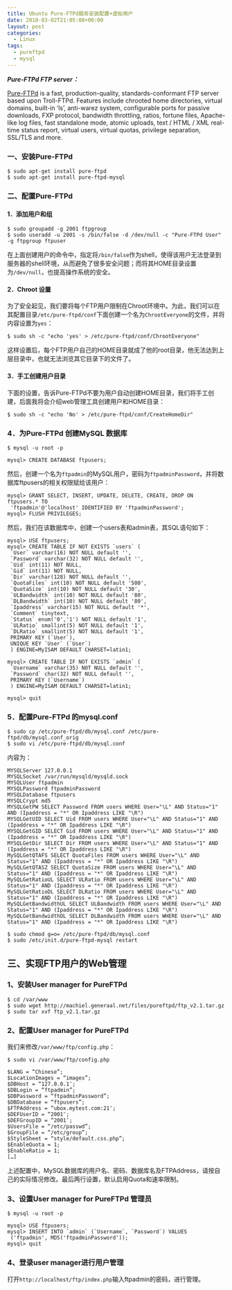 ```yaml
---
title: Ubuntu Pure-FTPd服务安装配置+虚拟用户
date: 2010-03-02T21:05:08+00:00
layout: post
categories:
  - Linux
tags:
  - pureftpd
  - mysql
---
```

**_Pure-FTPd FTP server：_**

[Pure-FTPd](http://www.pureftpd.org/project/pure-ftpd) is a fast, production-quality, standards-conformant FTP server based upon Troll-FTPd. Features include chrooted home directories, virtual domains, built-in ‘ls’, anti-warez system, configurable ports for passive downloads, FXP protocol, bandwidth throttling, ratios, fortune files, Apache-like log files, fast standalone mode, atomic uploads, text / HTML / XML real-time status report, virtual users, virtual quotas, privilege separation, SSL/TLS and more.

### 一、安装Pure-FTPd
```
$ sudo apt-get install pure-ftpd
$ sudo apt-get install pure-ftpd-mysql
```
<!--more-->
### 二、配置Pure-FTPd

#### 1．添加用户和组
```
$ sudo groupadd -g 2001 ftpgroup
$ sudo useradd -u 2001 -s /bin/false -d /dev/null -c "Pure-FTPd User" -g ftpgroup ftpuser
```

在上面创建用户的命令中，指定将`/bin/false`作为shell，使得该用户无法登录到服务器的shell环境，从而避免了很多安全问题；而将其HOME目录设置为`/dev/null`，也提高操作系统的安全。

#### 2．Chroot 设置

为了安全起见，我们要将每个FTP用户限制在Chroot环境中。为此，我们可以在其配置目录`/etc/pure-ftpd/conf`下面创建一个名为`ChrootEveryone`的文件，并将内容设置为`yes`：
```
$ sudo sh -c "echo 'yes' > /etc/pure-ftpd/conf/ChrootEveryone"
```

这样设置后，每个FTP用户自己的HOME目录就成了他的root目录，他无法达到上层目录中，也就无法浏览其它目录下的文件了。

#### 3．手工创建用户目录

下面的设置，告诉Pure-FTPd不要为用户自动创建HOME目录，我们将手工创建，后面我将会介绍web管理工具创建用户和HOME目录：
```
$ sudo sh -c "echo 'No' > /etc/pure-ftpd/conf/CreateHomeDir"
```

### 4．为Pure-FTPd 创建MySQL 数据库
```
$ mysql -u root -p

mysql> CREATE DATABASE ftpusers;
```

然后，创建一个名为`ftpadmin`的MySQL用户，密码为`ftpadminPassword`，并将数据库ftpusers的相关权限赋给该用户：
```
mysql> GRANT SELECT, INSERT, UPDATE, DELETE, CREATE, DROP ON ftpusers.* TO
 'ftpadmin'@'localhost' IDENTIFIED BY 'ftpadminPassword';
mysql> FLUSH PRIVILEGES;
```

然后，我们在该数据库中，创建一个users表和admin表，其SQL语句如下：
```
mysql> USE ftpusers;
mysql> CREATE TABLE IF NOT EXISTS `users` (
 `User` varchar(16) NOT NULL default '',
 `Password` varchar(32) NOT NULL default '',
 `Uid` int(11) NOT NULL,
 `Gid` int(11) NOT NULL,
 `Dir` varchar(128) NOT NULL default '',
 `QuotaFiles` int(10) NOT NULL default '500',
 `QuotaSize` int(10) NOT NULL default '30',
 `ULBandwidth` int(10) NOT NULL default '80',
 `DLBandwidth` int(10) NOT NULL default '80',
 `Ipaddress` varchar(15) NOT NULL default '*',
 `Comment` tinytext,
 `Status` enum('0','1') NOT NULL default '1',
 `ULRatio` smallint(5) NOT NULL default '1',
 `DLRatio` smallint(5) NOT NULL default '1',
 PRIMARY KEY (`User`),
 UNIQUE KEY `User` (`User`)
 ) ENGINE=MyISAM DEFAULT CHARSET=latin1;

mysql> CREATE TABLE IF NOT EXISTS `admin` (
 `Username` varchar(35) NOT NULL default '',
 `Password` char(32) NOT NULL default '',
 PRIMARY KEY (`Username`)
 ) ENGINE=MyISAM DEFAULT CHARSET=latin1;

mysql> quit
```

### 5．配置Pure-FTPd 的mysql.conf
```
$ sudo cp /etc/pure-ftpd/db/mysql.conf /etc/pure-ftpd/db/mysql.conf_orig
$ sudo vi /etc/pure-ftpd/db/mysql.conf
```

内容为：
```
MYSQLServer 127.0.0.1
MYSQLSocket /var/run/mysqld/mysqld.sock
MYSQLUser ftpadmin
MYSQLPassword ftpadminPassword
MYSQLDatabase ftpusers
MYSQLCrypt md5
MYSQLGetPW SELECT Password FROM users WHERE User="\L" AND Status="1" AND (Ipaddress = "*" OR Ipaddress LIKE "\R")
MYSQLGetUID SELECT Uid FROM users WHERE User="\L" AND Status="1" AND (Ipaddress = "*" OR Ipaddress LIKE "\R")
MYSQLGetGID SELECT Gid FROM users WHERE User="\L" AND Status="1" AND (Ipaddress = "*" OR Ipaddress LIKE "\R")
MYSQLGetDir SELECT Dir FROM users WHERE User="\L" AND Status="1" AND (Ipaddress = "*" OR Ipaddress LIKE "\R")
MySQLGetQTAFS SELECT QuotaFiles FROM users WHERE User="\L" AND Status="1" AND (Ipaddress = "*" OR Ipaddress LIKE "\R")
MySQLGetQTASZ SELECT QuotaSize FROM users WHERE User="\L" AND Status="1" AND (Ipaddress = "*" OR Ipaddress LIKE "\R")
MySQLGetRatioUL SELECT ULRatio FROM users WHERE User="\L" AND Status="1" AND (Ipaddress = "*" OR Ipaddress LIKE "\R")
MySQLGetRatioDL SELECT DLRatio FROM users WHERE User="\L" AND Status="1" AND (Ipaddress = "*" OR Ipaddress LIKE "\R")
MySQLGetBandwidthUL SELECT ULBandwidth FROM users WHERE User="\L" AND Status="1" AND (Ipaddress = "*" OR Ipaddress LIKE "\R")
MySQLGetBandwidthDL SELECT DLBandwidth FROM users WHERE User="\L" AND Status="1" AND (Ipaddress = "*" OR Ipaddress LIKE "\R")
```

```
$ sudo chmod g=o= /etc/pure-ftpd/db/mysql.conf
$ sudo /etc/init.d/pure-ftpd-mysql restart
```

## 三、实现FTP用户的Web管理

### 1、安装User manager for PureFTPd
```
$ cd /var/www
$ sudo wget http://machiel.generaal.net/files/pureftpd/ftp_v2.1.tar.gz
$ sudo tar xvf ftp_v2.1.tar.gz
```

### 2、配置User manager for PureFTPd

我们来修改`/var/www/ftp/config.php`：
```
$ sudo vi /var/www/ftp/config.php
```

```
$LANG = “Chinese”;
$LocationImages = “images”;
$DBHost = “127.0.0.1″;
$DBLogin = “ftpadmin”;
$DBPassword = “ftpadminPassword”;
$DBDatabase = “ftpusers”;
$FTPAddress = “ubox.mytest.com:21″;
$DEFUserID = “2001″;
$DEFGroupID = “2001″;
$UsersFile = “/etc/passwd”;
$GroupFile = “/etc/group”;
$StyleSheet = “style/default.css.php”;
$EnableQuota = 1;
$EnableRatio = 1;
[…]
```

上述配置中，MySQL数据库的用户名、密码、数据库名及FTPAddress，请按自己的实际情况修改。最后两行设置，默认启用Quota和速率限制。

### 3、设置User manager for PureFTPd 管理员
```
$ mysql -u root -p
```

```
mysql> USE ftpusers;
mysql> INSERT INTO `admin` (`Username`, `Password`) VALUES
 ('ftpadmin', MD5('ftpadminPassword'));
mysql> quit
```

### 4、登录user manager进行用户管理

打开`http://localhost/ftp/index.php`输入ftpadmin的密码，进行管理。